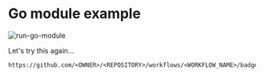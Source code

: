 # Go module example
![run-go-module](https://github.com/AndGasper/go-module-example/.github/workflows/Run%20Go%20Module/badge.svg)

Let's try this again...
```
https://github.com/<OWNER>/<REPOSITORY>/workflows/<WORKFLOW_NAME>/badge.svg
```